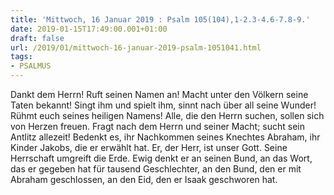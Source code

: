 ```yaml
---
title: 'Mittwoch, 16 Januar 2019 : Psalm 105(104),1-2.3-4.6-7.8-9.'
date: 2019-01-15T17:49:00.001+01:00
draft: false
url: /2019/01/mittwoch-16-januar-2019-psalm-1051041.html
tags: 
- PSALMUS
---
```


Dankt dem Herrn! Ruft seinen Namen an! Macht unter den Völkern seine Taten bekannt! Singt ihm und spielt ihm, sinnt nach über all seine Wunder! Rühmt euch seines heiligen Namens! Alle, die den Herrn suchen, sollen sich von Herzen freuen. Fragt nach dem Herrn und seiner Macht; sucht sein Antlitz allezeit! Bedenkt es, ihr Nachkommen seines Knechtes Abraham, ihr Kinder Jakobs, die er erwählt hat. Er, der Herr, ist unser Gott. Seine Herrschaft umgreift die Erde. Ewig denkt er an seinen Bund, an das Wort, das er gegeben hat für tausend Geschlechter, an den Bund, den er mit Abraham geschlossen, an den Eid, den er Isaak geschworen hat.